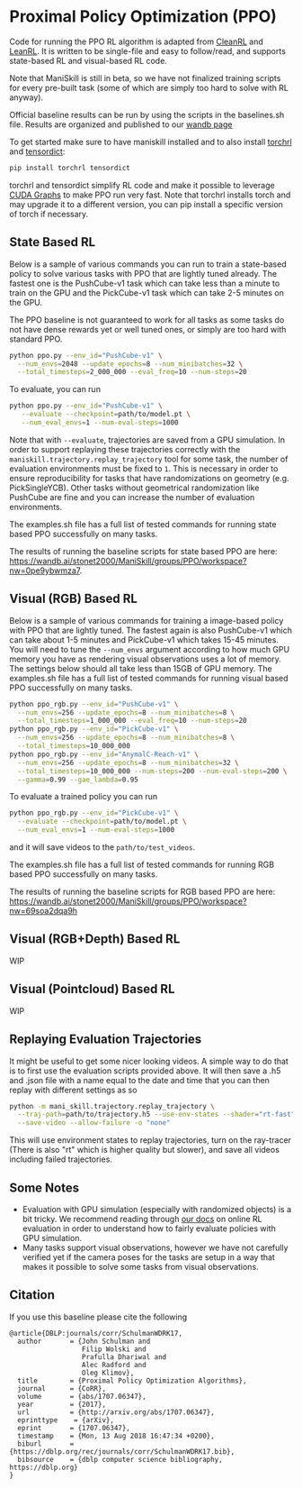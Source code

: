# Proximal Policy Optimization (PPO)

Code for running the PPO RL algorithm is adapted from [CleanRL](https://github.com/vwxyzjn/cleanrl/) and [LeanRL](https://github.com/pytorch-labs/LeanRL/). It is written to be single-file and easy to follow/read, and supports state-based RL and visual-based RL code.

Note that ManiSkill is still in beta, so we have not finalized training scripts for every pre-built task (some of which are simply too hard to solve with RL anyway).

Official baseline results can be run by using the scripts in the baselines.sh file. Results are organized and published to our [wandb page](https://wandb.ai/stonet2000/ManiSkill/groups/PPO/workspace?nw=0pe9ybwmza7)

To get started make sure to have maniskill installed and to also install [torchrl](https://github.com/pytorch/rl) and [tensordict](https://github.com/pytorch/tensordict/):

```bash
pip install torchrl tensordict
```

torchrl and tensordict simplify RL code and make it possible to leverage [CUDA Graphs](https://pytorch.org/blog/accelerating-pytorch-with-cuda-graphs/) to make PPO run very fast. Note that torchrl installs torch and may upgrade it to a different version, you can pip install a specific version of torch if necessary.


## State Based RL

Below is a sample of various commands you can run to train a state-based policy to solve various tasks with PPO that are lightly tuned already. The fastest one is the PushCube-v1 task which can take less than a minute to train on the GPU and the PickCube-v1 task which can take 2-5 minutes on the GPU.

The PPO baseline is not guaranteed to work for all tasks as some tasks do not have dense rewards yet or well tuned ones, or simply are too hard with standard PPO.


```bash
python ppo.py --env_id="PushCube-v1" \
  --num_envs=2048 --update_epochs=8 --num_minibatches=32 \
  --total_timesteps=2_000_000 --eval_freq=10 --num-steps=20
```

To evaluate, you can run
```bash
python ppo.py --env_id="PushCube-v1" \
   --evaluate --checkpoint=path/to/model.pt \
   --num_eval_envs=1 --num-eval-steps=1000
```

Note that with `--evaluate`, trajectories are saved from a GPU simulation. In order to support replaying these trajectories correctly with the `maniskill.trajectory.replay_trajectory` tool for some task, the number of evaluation environments must be fixed to `1`. This is necessary in order to ensure reproducibility for tasks that have randomizations on geometry (e.g. PickSingleYCB). Other tasks without geometrical randomization like PushCube are fine and you can increase the number of evaluation environments. 

The examples.sh file has a full list of tested commands for running state based PPO successfully on many tasks.

The results of running the baseline scripts for state based PPO are here: https://wandb.ai/stonet2000/ManiSkill/groups/PPO/workspace?nw=0pe9ybwmza7.

## Visual (RGB) Based RL

Below is a sample of various commands for training a image-based policy with PPO that are lightly tuned. The fastest again is also PushCube-v1 which can take about 1-5 minutes and PickCube-v1 which takes 15-45 minutes. You will need to tune the `--num_envs` argument according to how much GPU memory you have as rendering visual observations uses a lot of memory. The settings below should all take less than 15GB of GPU memory. The examples.sh file has a full list of tested commands for running visual based PPO successfully on many tasks.


```bash
python ppo_rgb.py --env_id="PushCube-v1" \
  --num_envs=256 --update_epochs=8 --num_minibatches=8 \
  --total_timesteps=1_000_000 --eval_freq=10 --num-steps=20
python ppo_rgb.py --env_id="PickCube-v1" \
  --num_envs=256 --update_epochs=8 --num_minibatches=8 \
  --total_timesteps=10_000_000
python ppo_rgb.py --env_id="AnymalC-Reach-v1" \
  --num_envs=256 --update_epochs=8 --num_minibatches=32 \
  --total_timesteps=10_000_000 --num-steps=200 --num-eval-steps=200 \
  --gamma=0.99 --gae_lambda=0.95
```

To evaluate a trained policy you can run

```bash
python ppo_rgb.py --env_id="PickCube-v1" \
  --evaluate --checkpoint=path/to/model.pt \
  --num_eval_envs=1 --num-eval-steps=1000
```

and it will save videos to the `path/to/test_videos`.

The examples.sh file has a full list of tested commands for running RGB based PPO successfully on many tasks.

The results of running the baseline scripts for RGB based PPO are here: https://wandb.ai/stonet2000/ManiSkill/groups/PPO/workspace?nw=69soa2dqa9h

## Visual (RGB+Depth) Based RL

WIP

## Visual (Pointcloud) Based RL

WIP

## Replaying Evaluation Trajectories

It might be useful to get some nicer looking videos. A simple way to do that is to first use the evaluation scripts provided above. It will then save a .h5 and .json file with a name equal to the date and time that you can then replay with different settings as so

```bash
python -m mani_skill.trajectory.replay_trajectory \
  --traj-path=path/to/trajectory.h5 --use-env-states --shader="rt-fast" \
  --save-video --allow-failure -o "none"
```

This will use environment states to replay trajectories, turn on the ray-tracer (There is also "rt" which is higher quality but slower), and save all videos including failed trajectories.

## Some Notes

- Evaluation with GPU simulation (especially with randomized objects) is a bit tricky. We recommend reading through [our docs](https://maniskill.readthedocs.io/en/latest/user_guide/reinforcement_learning/baselines.html#evaluation) on online RL evaluation in order to understand how to fairly evaluate policies with GPU simulation.
- Many tasks support visual observations, however we have not carefully verified yet if the camera poses for the tasks are setup in a way that makes it possible to solve some tasks from visual observations.

## Citation

If you use this baseline please cite the following
```
@article{DBLP:journals/corr/SchulmanWDRK17,
  author       = {John Schulman and
                  Filip Wolski and
                  Prafulla Dhariwal and
                  Alec Radford and
                  Oleg Klimov},
  title        = {Proximal Policy Optimization Algorithms},
  journal      = {CoRR},
  volume       = {abs/1707.06347},
  year         = {2017},
  url          = {http://arxiv.org/abs/1707.06347},
  eprinttype    = {arXiv},
  eprint       = {1707.06347},
  timestamp    = {Mon, 13 Aug 2018 16:47:34 +0200},
  biburl       = {https://dblp.org/rec/journals/corr/SchulmanWDRK17.bib},
  bibsource    = {dblp computer science bibliography, https://dblp.org}
}
```